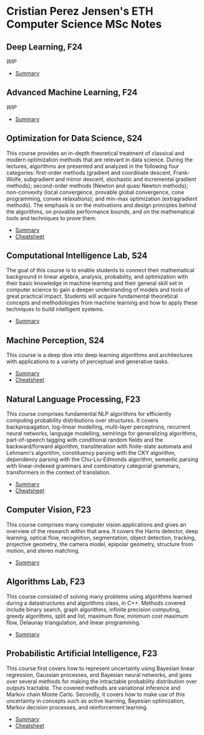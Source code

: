 # Cristian Perez Jensen's ETH Computer Science MSc Notes

## Deep Learning, F24

_WIP_

- [Summary](https://cristianpjensen.github.io/eth-cs-notes/deep_learning/summary.pdf)

## Advanced Machine Learning, F24

_WIP_

- [Summary](https://cristianpjensen.github.io/eth-cs-notes/advanced_machine_learning/summary.pdf)


## Optimization for Data Science, S24

This course provides an in-depth theoretical treatment of classical and modern optimization methods that are relevant in data science. During the lectures, algorithms are presented and analyzed in the following four categories: first-order methods (gradient and coordinate descent, Frank-Wolfe, subgradient and mirror descent, stochastic and incremental gradient methods); second-order methods (Newton and quasi Newton methods); non-convexity (local convergence, provable global convergence, cone programming, convex relaxations); and min-max optimization (extragradient methods). The emphasis is on the motivations and design principles behind the algorithms, on provable performance bounds, and on the mathematical tools and techniques to prove them.

- [Summary](https://cristianpjensen.github.io/eth-cs-notes/optimization_for_data_science/summary.pdf)
- [Cheatsheet](https://cristianpjensen.github.io/eth-cs-notes/optimization_for_data_science/cheatsheet.pdf)

## Computational Intelligence Lab, S24

The goal of this course is to enable students to connect their mathematical background in linear algebra, analysis, probability, and optimization with their basic knowledge in machine learning and their general skill set in computer science to gain a deeper understanding of models and tools of great practical impact. Students will acquire fundamental theoretical concepts and methodologies from machine learning and how to apply these techniques to build intelligent systems.

- [Summary](https://cristianpjensen.github.io/eth-cs-notes/computational_intelligence_lab/summary.pdf)

## Machine Perception, S24

This course is a deep dive into deep learning algorithms and architectures with applications to a variety of perceptual and generative tasks.

- [Summary](https://cristianpjensen.github.io/eth-cs-notes/machine_perception/summary.pdf)
- [Cheatsheet](https://cristianpjensen.github.io/eth-cs-notes/machine_perception/cheatsheet.pdf)

## Natural Language Processing, F23

This course comprises fundamental NLP algorithms for efficiently computing probability distributions over structures. It covers backpropagation, log-linear modelling, multi-layer perceptrons, recurrent neural networks, language modelling, semirings for generalizing algorithms, part-of-speech tagging with conditional random fields and the backward/forward algorithm, transliteration with finite-state automata and Lehmann's algorithm, constituency parsing with the CKY algorithm, dependency parsing with the Chu-Liu-Edmonds algorithm, semantic parsing with linear-indexed grammars and combinatory categorial grammars, transformers in the context of translation.

- [Summary](https://cristianpjensen.github.io/eth-cs-notes/natural_language_processing/summary.pdf)
- [Cheatsheet](https://cristianpjensen.github.io/eth-cs-notes/natural_language_processing/cheatsheet.pdf)

## Computer Vision, F23

This course comprises many computer vision applications and gives an overview of the research within that area. It covers the Harris detector, deep learning, optical flow, recognition, segmentation, object detection, tracking, projective geometry, the camera model, epipolar geometry, structure from motion, and stereo matching.

- [Summary](https://cristianpjensen.github.io/eth-cs-notes/computer_vision/summary.pdf)

## Algorithms Lab, F23

This course consisted of solving many problems using algorithms learned during a datastructures and algorithms class, in C++. Methods covered include binary search, graph algorithms, infinite precision computing, greedy algorithms, split and list, maximum flow, minimum cost maximum flow, Delaunay triangulation, and linear programming.

- [Summary](https://cristianpjensen.github.io/eth-cs-notes/algorithms_lab/summary.pdf)

## Probabilistic Artificial Intelligence, F23

This course first covers how to represent uncertainty using Bayesian linear regression, Gaussian processes, and Bayesian neural networks, and goes over several methods for making the intractable probability distribution over outputs tractable. The covered methods are variational inference and Markov chain Monte Carlo. Secondly, it covers how to make use of this uncertainty in concepts such as active learning, Bayesian optimization, Markov decision processes, and reinforcement learning.

- [Summary](https://cristianpjensen.github.io/eth-cs-notes/probabilistic_artificial_intelligence/summary.pdf)
- [Cheatsheet](https://cristianpjensen.github.io/eth-cs-notes/probabilistic_artificial_intelligence/cheatsheet.pdf)
